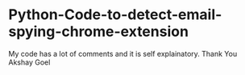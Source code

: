 # Python-Code-to-detect-email-spying-chrome-extension
My code has a lot of comments and it is self explainatory.
Thank You 
Akshay Goel
